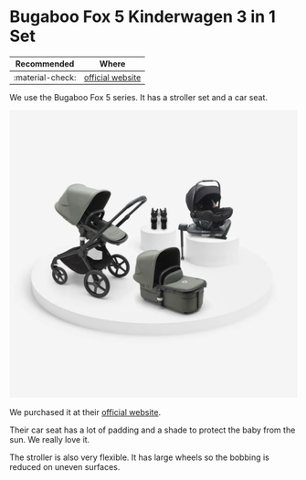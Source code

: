 # Bugaboo Fox 5 Kinderwagen 3 in 1 Set

| Recommended | Where |
| ----------- | ---------- |
| :material-check:       |   [official website](https://www.bugaboo.com/de-de/kinderwagen-sets/fox-5/bugaboo-fox-5-kinderwagen-3-in-1-set-BP10020.html)   |

We use the Bugaboo Fox 5 series. It has a stroller set and a car seat.

![Bugaboo Fox 5](assets/bugaboo_fox_5.png)

We purchased it at their [official website](https://www.bugaboo.com/de-de/kinderwagen-sets/fox-5/bugaboo-fox-5-kinderwagen-3-in-1-set-BP10020.html).

Their car seat has a lot of padding and a shade to protect the baby from the sun. We really love it.

The stroller is also very flexible. It has large wheels so the bobbing is reduced on uneven surfaces.
